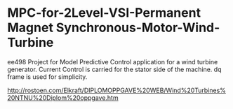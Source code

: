 # MPC-for-2Level-VSI-Permanent Magnet Synchronous-Motor-Wind-Turbine
ee498 Project for  Model Predictive Control application for a wind turbine generator. Current Control is carried for the stator side of the machine. dq frame is used for simplicity.


http://rostoen.com/Elkraft/DIPLOMOPPGAVE%20WEB/Wind%20Turbines%20NTNU%20Diplom%20oppgave.htm